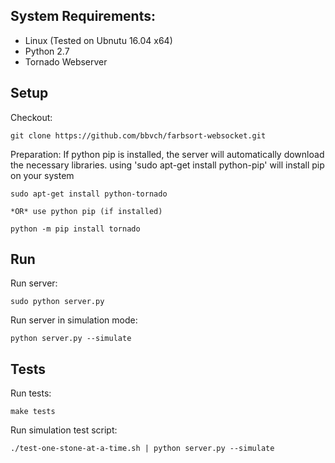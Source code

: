 System Requirements:
----

- Linux (Tested on Ubnutu 16.04 x64)
- Python 2.7 
- Tornado Webserver 

Setup
-----

Checkout:
```
git clone https://github.com/bbvch/farbsort-websocket.git
```

Preparation:
If python pip is installed, the server will automatically download the necessary libraries. 
using 'sudo apt-get install python-pip' will install pip on your system

```
sudo apt-get install python-tornado
```
	*OR* use python pip (if installed)
```
python -m pip install tornado
```

Run
---

Run server:
```
sudo python server.py
```

Run server in simulation mode:
```
python server.py --simulate
```


Tests
-----

Run tests:
```
make tests
```

Run simulation test script:
```
./test-one-stone-at-a-time.sh | python server.py --simulate
```
